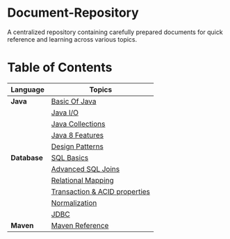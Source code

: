 # Document-Repository
A centralized repository containing carefully prepared documents for quick reference and learning across various topics.

# Table of Contents

| Language            |  Topics                                                                                                                                    |
|---------------------|--------------------------------------------------------------------------------------------------------------------------------------------|
| **Java**            | [Basic Of Java](https://github.com/khawja-ghouse/Document-Repository/tree/main/Java/Java_Material/Basic_Java)                              |
|                     | [Java I/O](https://github.com/khawja-ghouse/Document-Repository/tree/main/Java/Java_Material/Java_IO)                                      |
|                     | [Java Collections](https://github.com/khawja-ghouse/Document-Repository/tree/main/Java/Java_Material/Collection_Framework)                 |
|                     | [Java 8 Features ](https://github.com/khawja-ghouse/Document-Repository/tree/main/Java/Java_Material/Java_8)                               |
|                     | [Design Patterns](https://github.com/khawja-ghouse/Document-Repository/tree/main/Java/Java_Patterns)                                       |  
| **Database**        |  [SQL Basics](https://github.com/khawja-ghouse/Document-Repository/tree/main/Database/Mysql_Doc)                                           |
|                     |  [Advanced SQL Joins](https://github.com/khawja-ghouse/Document-Repository/blob/main/Database/Mysql_Doc/Chapter-7/Chapter-7.md)            |
|                     |  [Relational Mapping](https://github.com/khawja-ghouse/Document-Repository/blob/main/Database/Mysql_Doc/Chapter-8/Chapter-8.md)            |
|                     | [Transaction & ACID properties](https://github.com/khawja-ghouse/Document-Repository/blob/main/Database/Transaction/Transaction.md)        |
|                     | [Normalization ]([#](https://github.com/khawja-ghouse/Document-Repository/blob/main/Database/Normalization/Normalization.md))              |
|                     | [JDBC](https://github.com/khawja-ghouse/Document-Repository/tree/main/Database/JDBC)                                                       |
|**Maven**            | [Maven Reference](https://github.com/khawja-ghouse/Document-Repository/tree/main/Maven/Maven_Doc)                                          |


